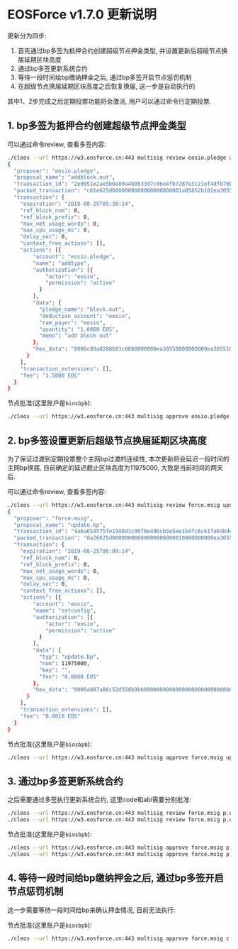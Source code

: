 # EOSForce v1.7.0 更新说明

更新分为四步: 

1. 首先通过bp多签为抵押合约创建超级节点押金类型, 并设置更新后超级节点换届延期区块高度
2. 通过bp多签更新系统合约
3. 等待一段时间给bp缴纳押金之后, 通过bp多签开启节点惩罚机制
4. 在超级节点换届延期区块高度之后恢复换届, 这一步是自动执行的

其中1、2步完成之后定期投票功能将会激活, 用户可以通过命令行定期投票.


## 1. bp多签为抵押合约创建超级节点押金类型

可以通过命令review, 查看多签内容:

```bash
./cleos --url https://w3.eosforce.cn:443 multisig review eosio.pledge addblock.out
{
  "proposer": "eosio.pledge",
  "proposal_name": "addblock.out",
  "transaction_id": "2ed951e2ae5b0e89a4b0833d7c86e8fb7287e3c21ef4dfb76b9d9019bfe701f2",
  "packed_transaction": "c61e625d0000000000000000000001a05852b102ea305500000040559f5332010000000000ea305500000000a8ed3232360000c89a0288683c0000000000ea30550000000000ea3055102700000000000004454f53000000000d61646420626c6f636b206f757400983a00000000000004454f5300000000",
  "transaction": {
    "expiration": "2019-08-25T05:38:14",
    "ref_block_num": 0,
    "ref_block_prefix": 0,
    "max_net_usage_words": 0,
    "max_cpu_usage_ms": 0,
    "delay_sec": 0,
    "context_free_actions": [],
    "actions": [{
        "account": "eosio.pledge",
        "name": "addtype",
        "authorization": [{
            "actor": "eosio",
            "permission": "active"
          }
        ],
        "data": {
          "pledge_name": "block.out",
          "deduction_account": "eosio",
          "ram_payer": "eosio",
          "quantity": "1.0000 EOS",
          "memo": "add block out"
        },
        "hex_data": "0000c89a0288683c0000000000ea30550000000000ea3055102700000000000004454f53000000000d61646420626c6f636b206f7574"
      }
    ],
    "transaction_extensions": [],
    "fee": "1.5000 EOS"
  }
}
```

节点批准(这里账户是`biosbpb`):

```bash
./cleos --url https://w3.eosforce.cn:443 multisig approve eosio.pledge addblock.out '{"actor":"biosbpb","permission":"active"}' -p biosbpb@active
```

## 2. bp多签设置更新后超级节点换届延期区块高度

为了保证过渡到定期投票整个主网bp过渡的连续性, 本次更新将会延迟一段时间的主网bp换届, 目前确定的延迟截止区块高度为11975000, 大致是当前时间的两天后.

可以通过命令review, 查看多签内容:

```bash
./cleos --url https://w3.eosforce.cn:443 multisig review force.msig update.bp
{
  "proposer": "force.msig",
  "proposal_name": "update.bp",
  "transaction_id": "4a6a654575fe1998d1c90f0e49bcb5e5ee1b4fc6c61fa64bde57a8d81bb72755",
  "packed_transaction": "0a26625d00000000000000000000010000000000ea30550000606e4d8ab2c2010000000000ea305500000000a8ed3232280000a807a86c52d558b9b600000000000000000000000000000000000000000004454f5300000000000a0000000000000004454f5300000000",
  "transaction": {
    "expiration": "2019-08-25T06:09:14",
    "ref_block_num": 0,
    "ref_block_prefix": 0,
    "max_net_usage_words": 0,
    "max_cpu_usage_ms": 0,
    "delay_sec": 0,
    "context_free_actions": [],
    "actions": [{
        "account": "eosio",
        "name": "setconfig",
        "authorization": [{
            "actor": "eosio",
            "permission": "active"
          }
        ],
        "data": {
          "typ": "update.bp",
          "num": 11975000,
          "key": "",
          "fee": "0.0000 EOS"
        },
        "hex_data": "0000a807a86c52d558b9b600000000000000000000000000000000000000000004454f5300000000"
      }
    ],
    "transaction_extensions": [],
    "fee": "0.0010 EOS"
  }
}
```

节点批准(这里账户是`biosbpb`):

```bash
./cleos --url https://w3.eosforce.cn:443 multisig approve force.msig update.bp '{"actor":"biosbpb","permission":"active"}' -p biosbpb@active
```

## 3. 通过bp多签更新系统合约

之后需要通过多签执行更新系统合约, 这里code和abi需要分别批准:

```bash
./cleos --url https://w3.eosforce.cn:443 multisig review force.msig p.upsyscode
./cleos --url https://w3.eosforce.cn:443 multisig review force.msig p.upsysabi
```

节点批准(这里账户是`biosbpb`):

```bash
./cleos --url https://w3.eosforce.cn:443 multisig approve force.msig p.upsyscode '{"actor":"biosbpb","permission":"active"}' -p biosbpb@active
./cleos --url https://w3.eosforce.cn:443 multisig approve force.msig p.upsysabi '{"actor":"biosbpb","permission":"active"}' -p biosbpb@active
```

## 4. 等待一段时间给bp缴纳押金之后, 通过bp多签开启节点惩罚机制

这一步需要等待一段时间给bp来确认押金情况, 目前无法执行:

节点批准(这里账户是`biosbpb`):

```bash
./cleos --url https://w3.eosforce.cn:443 multisig approve force.msig c.bppunish '{"actor":"biosbpb","permission":"active"}' -p biosbpb@active
```
